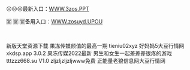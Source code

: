 <p>
	😣😣😣最新入口：<a href="http://www.baidu.com/link?url=6MA2SWnO3Raqke39an_0PUxosM6ZrUGzi1BN9tNnlPW&wd">WWW.3zos.PPT</a> 
	<p>
		🈺
🈺
🈺备用入口：<a href="http://www.baidu.com/link?url=6MA2SWnO3Raqke39an_0PUxosM6ZrUGzi1BN9tNnlPW&wd">WWW.zosuyd.UPOU</a> 
	</p>
	<p>
		<br />
	</p>
	<p>
		新版天堂资源下载
果冻传媒颜值的最高一期
tieniu02xyz
好妈妈5大豆行情网
xkdsp.app 3.0.2
果冻传媒2022最新
男生和女生一起差差差很疼的游戏
tttzzz668.su V1.0
zljzljzljzljwww免费
正能量老狼信息网大豆行情网
	</p>
